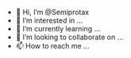 - 👋 Hi, I’m @Semiprotax
- 👀 I’m interested in ...
- 🌱 I’m currently learning ...
- 💞️ I’m looking to collaborate on ...
- 📫 How to reach me ...

<!---
Semiprotax/Semiprotax is a ✨ special ✨ repository because its `README.md` (this file) appears on your GitHub profile.
You can click the Preview link to take a look at your changes.
--->
